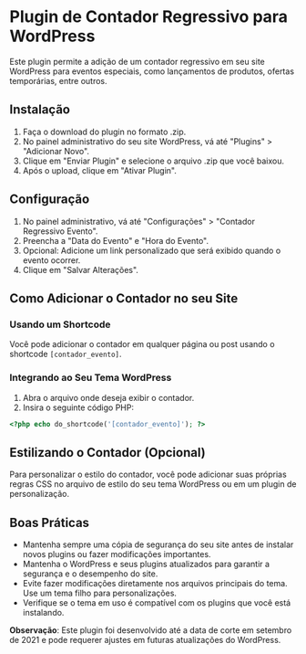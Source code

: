 # Plugin de Contador Regressivo para WordPress

Este plugin permite a adição de um contador regressivo em seu site WordPress para eventos especiais, como lançamentos de produtos, ofertas temporárias, entre outros.

## Instalação

1. Faça o download do plugin no formato .zip.
2. No painel administrativo do seu site WordPress, vá até "Plugins" > "Adicionar Novo".
3. Clique em "Enviar Plugin" e selecione o arquivo .zip que você baixou.
4. Após o upload, clique em "Ativar Plugin".

## Configuração

1. No painel administrativo, vá até "Configurações" > "Contador Regressivo Evento".
2. Preencha a "Data do Evento" e "Hora do Evento".
3. Opcional: Adicione um link personalizado que será exibido quando o evento ocorrer.
4. Clique em "Salvar Alterações".

## Como Adicionar o Contador no seu Site

### Usando um Shortcode

Você pode adicionar o contador em qualquer página ou post usando o shortcode `[contador_evento]`.

### Integrando ao Seu Tema WordPress

1. Abra o arquivo onde deseja exibir o contador.
2. Insira o seguinte código PHP:

```php
<?php echo do_shortcode('[contador_evento]'); ?>
```

## Estilizando o Contador (Opcional)

Para personalizar o estilo do contador, você pode adicionar suas próprias regras CSS no arquivo de estilo do seu tema WordPress ou em um plugin de personalização.

## Boas Práticas

- Mantenha sempre uma cópia de segurança do seu site antes de instalar novos plugins ou fazer modificações importantes.
- Mantenha o WordPress e seus plugins atualizados para garantir a segurança e o desempenho do site.
- Evite fazer modificações diretamente nos arquivos principais do tema. Use um tema filho para personalizações.
- Verifique se o tema em uso é compatível com os plugins que você está instalando.

**Observação**: Este plugin foi desenvolvido até a data de corte em setembro de 2021 e pode requerer ajustes em futuras atualizações do WordPress.

